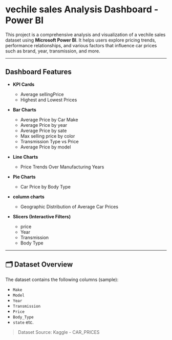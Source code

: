 # vechile sales Analysis Dashboard - Power BI

This project is a comprehensive analysis and visualization of a vechile sales dataset using **Microsoft Power BI**. It helps users explore pricing trends, performance relationships, and various factors that influence car prices such as brand, year, transmission, and more.

---

## Dashboard Features

- **KPI Cards**
  - Average sellingPrice
  - Highest and Lowest Prices
  

- **Bar Charts**
  - Average Price by Car Make
  - Average Price by year
  - Average Price by sate
  - Max selling price by color
  - Transmission Type vs Price
  - Average Price by model

- **Line Charts**
  - Price Trends Over Manufacturing Years

- **Pie Charts**
  - Car Price by Body Type

- **column charts**
  - Geographic Distribution of Average Car Prices

- **Slicers (Interactive Filters)**
  - price
  - Year
  - Transmission
  - Body Type

---

## 🗂 Dataset Overview

The dataset contains the following columns (sample):

- `Make`
- `Model`
- `Year`
- `Transmission`
- `Price`
- `Body_Type`
- `state` etc.

> Dataset Source: Kaggle - CAR_PRICES

